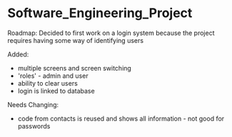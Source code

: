 # Software_Engineering_Project

Roadmap:
Decided to first work on a login system because the project requires having some way of identifying users

Added:
- multiple screens and screen switching
- 'roles' - admin and user
- ability to clear users
- login is linked to database

Needs Changing:
- code from contacts is reused and shows all information - not good for passwords
